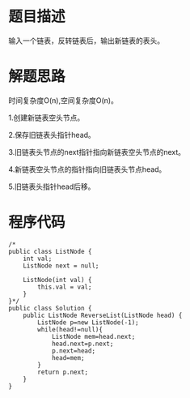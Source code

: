 # 题目描述
输入一个链表，反转链表后，输出新链表的表头。
# 解题思路
时间复杂度O(n),空间复杂度O(n)。

1.创建新链表空头节点。

2.保存旧链表头指针head。

3.旧链表头节点的next指针指向新链表空头节点的next。

4.新链表空头节点的指针指向旧链表头节点head。

5.旧链表头指针head后移。

# 程序代码
```
/*
public class ListNode {
    int val;
    ListNode next = null;

    ListNode(int val) {
        this.val = val;
    }
}*/
public class Solution {
    public ListNode ReverseList(ListNode head) {
        ListNode p=new ListNode(-1);
        while(head!=null){
            ListNode mem=head.next;
            head.next=p.next;
            p.next=head;
            head=mem;
        }
        return p.next;
    }
}
```
